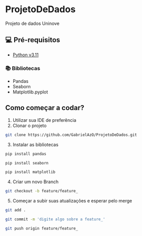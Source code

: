 # ProjetoDeDados
Projeto de dados Uninove


## 💻 Pré-requisitos

* <a href= "https://www.python.org/downloads/"> Python v3.11 </a>

### :books: Bibliotecas

* Pandas
* Seaborn
* Matplotlib.pyplot


## Como começar a codar?

1. Utilizar sua IDE de preferência
2. Clonar o projeto
```sh
git clone https://github.com/GabrielAzO/ProjetoDeDados.git
```
3. Instalar as bibliotecas
```sh
pip install pandas
```

```sh
pip install seaborn
```
```sh
pip install matplotlib  
```

4. Criar um novo Branch 
```sh
git checkout -b feature/feature_
```

5. Começar a subir suas atualizações e esperar pelo merge
```sh
git add . 
```
```sh
git commit -m 'digite algo sobre a feature_' 
```
```sh
git push origin feature/feature_
```
